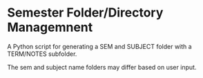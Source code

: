 # Semester Folder/Directory Managemnent

A Python script for generating a SEM and SUBJECT folder with a TERM/NOTES subfolder.

The sem and subject name folders may differ based on user input.
